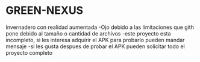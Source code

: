 # GREEN-NEXUS
Invernadero con realidad aumentada
-Ojo debido a las limitaciones que gith pone debido al tamaño o cantidad de archivos -este proyecto esta incompleto, si les interesa adquirir el APK para probarlo pueden mandar mensaje -si les gusta despues de probar el APK pueden solicitar todo el proyecto completo
